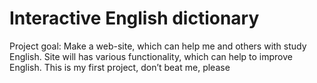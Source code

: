 #  Interactive English dictionary
Project goal: Make a web-site, which can help me and others with study English. Site will has various functionality, which can help to improve English. This is my first project, don’t beat me, please
